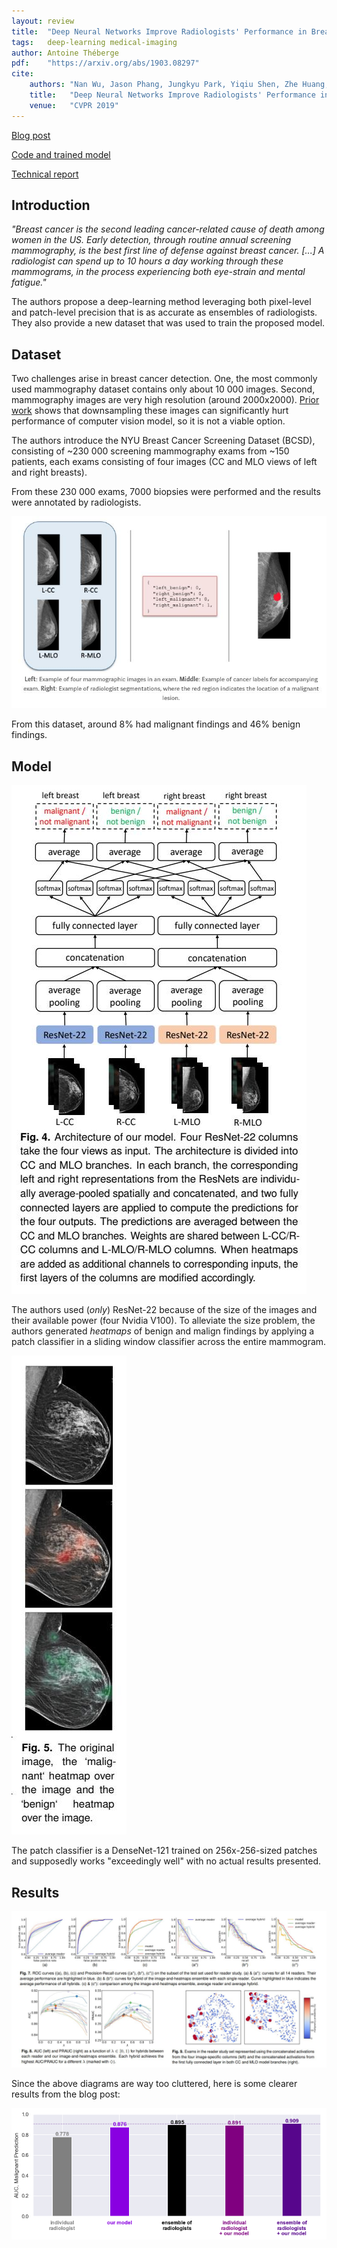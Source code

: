 ```yaml
---
layout: review
title:  "Deep Neural Networks Improve Radiologists' Performance in Breast Cancer Screening"
tags:   deep-learning medical-imaging
author: Antoine Théberge
pdf:    "https://arxiv.org/abs/1903.08297"
cite:
    authors: "Nan Wu, Jason Phang, Jungkyu Park, Yiqiu Shen, Zhe Huang, Masha Zorin, Stanisław Jastrzębski, Thibault Févry, Joe Katsnelson, Eric Kim, Stacey Wolfson, Ujas Parikh, Sushma Gaddam, Leng Leng Young Lin, Kara Ho, Joshua D. Weinstein, Beatriu Reig, Yiming Gao, Hildegard Toth, Kristine Pysarenko, Alana Lewin, Jiyon Lee, Krystal Airola, Eralda Mema, Stephanie Chung, Esther Hwang, Naziya Samreen, S. Gene Kim, Laura Heacock, Linda Moy, Kyunghyun Cho, Krzysztof J. Geras"
    title:   "Deep Neural Networks Improve Radiologists' Performance in Breast Cancer Screening"
    venue:   "CVPR 2019"
---
```


[Blog post](https://medium.com/@jasonphang/deep-neural-networks-improve-radiologists-performance-in-breast-cancer-screening-565eb2bd3c9f)

[Code and trained model](https://github.com/nyukat/breast_cancer_classifier)

[Technical report](https://cs.nyu.edu/~kgeras/reports/datav1.0.pdf)

## Introduction

_"Breast cancer is the second leading cancer-related cause of death among women in the US. Early detection, through routine annual screening mammography, is the best first line of defense against breast cancer. [...] A radiologist can spend up to 10 hours a day working through these mammograms, in the process experiencing both eye-strain and mental fatigue."_

The authors propose a deep-learning method leveraging both pixel-level and patch-level precision that is as accurate as ensembles of radiologists. They also provide a new dataset that was used to train the proposed model.

## Dataset

Two challenges arise in breast cancer detection. One, the most commonly used mammography dataset contains only about 10 000 images. Second, mammography images are very high resolution (around 2000x2000). [Prior work](https://arxiv.org/abs/1703.07047) shows that downsampling these images can significantly hurt performance of computer vision model, so it is not a viable option.

The authors introduce the NYU Breast Cancer Screening Dataset (BCSD), consisting of ~230 000 screening mammography exams from ~150 patients, each exams consisting of four images (CC and MLO views of left and right breasts). 

From these 230 000 exams, 7000 biopsies were performed and the results were annotated by radiologists.

![](/deep-learning/images/BreastCancerScreening/data.jpg)

From this dataset, around 8% had malignant findings and 46% benign findings.

## Model

![](/deep-learning/images/BreastCancerScreening/model.jpg)

The authors used (_only_) ResNet-22 because of the size of the images and their available power (four Nvidia V100). To alleviate the size problem, the authors generated _heatmaps_ of benign and malign findings by applying a patch classifier in a sliding window classifier across the entire mammogram.

![](/deep-learning/images/BreastCancerScreening/heatmaps.jpg)

The patch classifier is a DenseNet-121 trained on 256x-256-sized patches and supposedly works "exceedingly well" with no actual results presented.

## Results

![](/deep-learning/images/BreastCancerScreening/results_tmi.jpg)

Since the above diagrams are way too cluttered, here is some clearer results from the blog post:

![](/deep-learning/images/BreastCancerScreening/results_blog.png)
